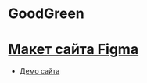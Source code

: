 # GoodGreen
# [ Макет сайта Figma](https://www.figma.com/file/u6LwMgzKl7MNwstrgS8XOZ/GG_General-(Copy)?node-id=86%3A7&t=0e2ZOq0Umec0B6Wt-1)
* [ Демо сайта](https://e1ena1.github.io/goodgreen/dist/)
